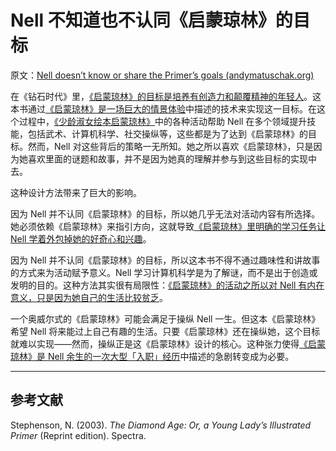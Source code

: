 # Nell 不知道也不认同《启蒙琼林》的目标

原文：[Nell doesn’t know or share the Primer’s goals (andymatuschak.org)](https://notes.andymatuschak.org/zP7aGQd3QJCntSPaEh2Swxg)

在《钻石时代》里，[《启蒙琼林》的目标是培养有创造力和颠覆精神的年轻人](https://notes.andymatuschak.org/zAQzpA63fdnYZKr9MqkePR3)。这本书通过[《启蒙琼林》是一场巨大的情景体验](https://notes.andymatuschak.org/zY9FkPizEf7uncVi5NdWyMc)中描述的技术来实现这一目标。在这个过程中，[《少龄淑女绘本启蒙琼林》](https://notes.andymatuschak.org/zCjT6omFavtr7Zx2S5do6qC)中的各种活动帮助 Nell 在多个领域提升技能，包括武术、计算机科学、社交操纵等，这些都是为了达到《启蒙琼林》的目标。然而，Nell 对这些背后的策略一无所知。她之所以喜欢《启蒙琼林》，只是因为她喜欢里面的谜题和故事，并不是因为她真的理解并参与到这些目标的实现中去。

这种设计方法带来了巨大的影响。

因为 Nell 并不认同《启蒙琼林》的目标，所以她几乎无法对活动内容有所选择。她必须依赖《启蒙琼林》来指引方向，这就导致[《启蒙琼林》里明确的学习任务让 Nell 学着外包掉她的好奇心和兴趣](https://notes.andymatuschak.org/zTVMSoCn8JyccLxgpJ3LB9x)。

因为 Nell 并不认同《启蒙琼林》的目标，所以这本书不得不通过趣味性和讲故事的方式来为活动赋予意义。Nell 学习计算机科学是为了解谜，而不是出于创造或发明的目的。这种方法其实很有局限性：[《启蒙琼林》的活动之所以对 Nell 有内在意义，只是因为她自己的生活比较贫乏](https://notes.andymatuschak.org/zEEc8f3AEk3NfwQJEaC9hBY)。

一个奥威尔式的《启蒙琼林》可能会满足于操纵 Nell 一生。但这本《启蒙琼林》希望 Nell 将来能过上自己有趣的生活。只要《启蒙琼林》还在操纵她，这个目标就难以实现——然而，操纵正是这《启蒙琼林》设计的核心。这种张力使得[《启蒙琼林》是 Nell 余生的一次大型「入职」经历](https://notes.andymatuschak.org/zQns3rccKB1grnjrDjgd6Vs)中描述的急剧转变成为必要。

------

## 参考文献

Stephenson, N. (2003). *The Diamond Age: Or, a Young Lady’s Illustrated Primer* (Reprint edition). Spectra.